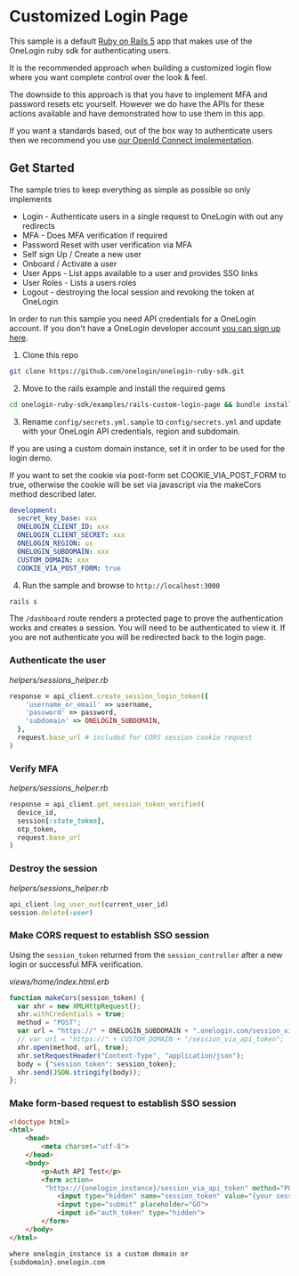 # Customized Login Page

This sample is a default [Ruby on Rails 5](http://rubyonrails.org/) app that makes use of the OneLogin ruby sdk for authenticating users.

It is the recommended approach when building a customized login flow where you want complete control
over the look &amp; feel.

The downside to this approach is that you have to implement MFA and password resets etc yourself. However we do have the APIs for these actions available and have demonstrated how to use them in this app.

If you want a standards based, out of the box way to authenticate users then we recommend you use [our OpenId Connect implementation](https://github.com/onelogin/onelogin-oidc-ruby).

## Get Started

The sample tries to keep everything as simple as possible so only
implements
* Login - Authenticate users in a single request to OneLogin with out any redirects
* MFA - Does MFA verification if required
* Password Reset with user verification via MFA
* Self sign Up / Create a new user
* Onboard / Activate a user
* User Apps - List apps available to a user and provides SSO links
* User Roles - Lists a users roles
* Logout - destroying the local session and revoking the token at OneLogin

In order to run this sample you need API credentials for a OneLogin account. If you don't have a OneLogin developer account [you can sign up here](https://www.onelogin.com/developer-signup).

1. Clone this repo

```sh
git clone https://github.com/onelogin/onelogin-ruby-sdk.git
```

2. Move to the rails example and install the required gems
```sh
cd onelogin-ruby-sdk/examples/rails-custom-login-page && bundle install
```

3. Rename `config/secrets.yml.sample` to `config/secrets.yml` and update with your OneLogin API credentials, region and subdomain.

If you are using a custom domain instance, set it
in order to be used for the login demo.

If you want to set the cookie via post-form set
COOKIE_VIA_POST_FORM to true, otherwise the cookie
will be set via javascript via the makeCors method
described later.

```yaml
development:
  secret_key_base: xxx
  ONELOGIN_CLIENT_ID: xxx
  ONELOGIN_CLIENT_SECRET: xxx
  ONELOGIN_REGION: us
  ONELOGIN_SUBDOMAIN: xxx
  CUSTOM_DOMAIN: xxx
  COOKIE_VIA_POST_FORM: true
```
4. Run the sample and browse to `http://localhost:3000`
```sh
rails s
```

The `/dashboard` route renders a protected page to prove the authentication works and creates a session. You will need to be authenticated to view it. If you are not authenticate you will be redirected back to the login page.

### Authenticate the user

*helpers/sessions_helper.rb*
```ruby
response = api_client.create_session_login_token({
    'username_or_email' => username,
    'password' => password,
    'subdomain' => ONELOGIN_SUBDOMAIN,
  },
  request.base_url # included for CORS session cookie request
)
```

### Verify MFA

*helpers/sessions_helper.rb*
```ruby
response = api_client.get_session_token_verified(
  device_id,
  session[:state_token],
  otp_token,
  request.base_url
)
```

### Destroy the session

*helpers/sessions_helper.rb*
```ruby
api_client.log_user_out(current_user_id)
session.delete(:user)
```

### Make CORS request to establish SSO session

Using the `session_token` returned from the `session_controller` after a new login or successful MFA verification.

*views/home/index.html.erb*
```javascript
function makeCors(session_token) {
  var xhr = new XMLHttpRequest();
  xhr.withCredentials = true;
  method = "POST";
  var url = "https://" + ONELOGIN_SUBDOMAIN + ".onelogin.com/session_via_api_token";
  // var url = "https://" + CUSTOM_DOMAIN + "/session_via_api_token";
  xhr.open(method, url, true);
  xhr.setRequestHeader("Content-Type", "application/json");
  body = {"session_token": session_token};
  xhr.send(JSON.stringify(body));
};
```

### Make form-based request to establish SSO session
```html
<!doctype html>
<html>
    <head>
        <meta charset="utf-8">
    </head>
    <body>
        <p>Auth API Test</p>
        <form action=
         "https://{onelogin_instance}/session_via_api_token" method="POST">
            <input type="hidden" name="session_token" value="{your session token value}">
            <input type="submit" placeholder="GO">
            <input id="auth_token" type="hidden">
        </form>
    </body>
</html>

where onelogin_instance is a custom domain or
{subdomain}.onelogin.com
```
